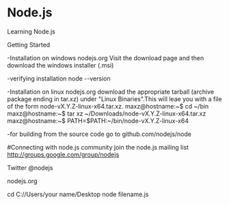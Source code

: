 # Node.js
Learning Node.js

Getting Started

-Installation on windows
nodejs.org
Visit the download page and then download the windows installer (.msi)

-verifying installation
node --version

-Installation on linux
nodejs.org
download the appropriate tarball (archive package ending in tar.xz) under "Linux Binaries".This will leae you with a file of the form node-vX.Y.Z-linux-x64.tar.xz.
maxz@hostname:~$ cd ~/bin
maxz@hostname:~$ tar xz ~/Downloads/node-vX.Y.Z-linux-x64.tar.xz
maxz@hostname:~$ PATH=$PATH:~/bin/node-vX.Y.Z-linux-x64

-for building from the source code go to github.com/nodejs/node

#Connecting with node.js community
join the node.js mailing list http://groups.google.com/group/nodejs

Twitter @nodejs

nodejs.org

cd C://Users/your name/Desktop
node filename.js
